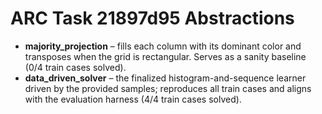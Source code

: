 # ARC Task 21897d95 Abstractions

- **majority_projection** – fills each column with its dominant color and transposes when the grid is rectangular. Serves as a sanity baseline (0/4 train cases solved).
- **data_driven_solver** – the finalized histogram-and-sequence learner driven by the provided samples; reproduces all train cases and aligns with the evaluation harness (4/4 train cases solved).
